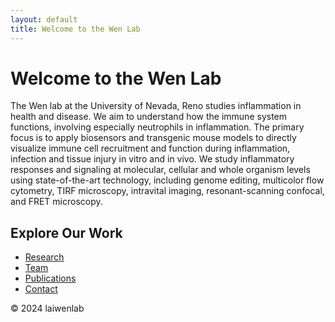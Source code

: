 ```yaml
---
layout: default
title: Welcome to the Wen Lab
---
```


# Welcome to the Wen Lab

The Wen lab at the University of Nevada, Reno studies inflammation in health and disease. We aim to understand how the immune system functions, involving especially neutrophils in inflammation. The primary focus is to apply biosensors and transgenic mouse models to directly visualize immune cell recruitment and function during inflammation, infection and tissue injury in vitro and in vivo. We study inflammatory responses and signaling at molecular, cellular and whole organism levels using state-of-the-art technology, including genome editing, multicolor flow cytometry, TIRF microscopy, intravital imaging, resonant-scanning confocal, and FRET microscopy.


## Explore Our Work

- [Research](research.md)
- [Team](team.md)
- [Publications](publications.md)
- [Contact](contact.md)

© 2024 laiwenlab
